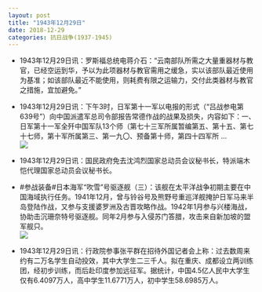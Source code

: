 ```yaml
---
layout: post
title: "1943年12月29日"
date: 2018-12-29
categories: 抗日战争(1937-1945)
---
```


<meta name="referrer" content="no-referrer" />

- 1943年12月29日讯：罗斯福总统电蒋介石：“云南部队所需之大量重器材与教官，已经空运到华，予以为此项器材与教官需用之缓急，实以该部队最近使用为基准；如该部队最近不能使用，则耗费有限之运输力，交付此类器材与教官之措施，宜加避免。” 

- 1943年12月29日讯：下午3时，日军第十一军以电报的形式（“吕战参电第639号”）向中国派遣军总司令部报告常德作战的战果及损失，内容如下：一、日军第十一军全歼中国军队13个师（第七十三军所属暂编第五、第十五、第七十七师，第十军所属第三、第一九〇、预备第十师，第四十四军所 ... <br/><img src="https://wx3.sinaimg.cn/large/aca367d8ly1fynrs3ymdgj20c80iq3yx.jpg" />

- 1943年12月29日讯：国民政府免去沈鸿烈国家总动员会议秘书长，特派端木恺代理国家总动员会议秘书长。 

- #参战装备#日本海军“吹雪”号驱逐舰（三）：该舰在太平洋战争初期主要在中国海域执行任务。1941年12月，曾与铃谷号及熊野号重巡洋舰掩护日军马来半岛登陆作战，又参与支援婆罗洲及古晋攻略作战。1942年1月参与兴楼海战，协助击沉珊奈特号驱逐舰。同年2月参与入侵苏门答腊，攻击来自新加坡的盟军舰只。 <br/><img src="https://wx2.sinaimg.cn/large/aca367d8ly1fyndwqv2c1j20db08qdhj.jpg" />

- 1943年12月29日讯：行政院参事张平群在招待外国记者会上称：过去数周来约有二万名学生自动投效，其中大学生二三千人。拟在重庆、成都设立两训练团，经初步训练，而后赴印度参加远征军。据统计，中国4.5亿人民中大学生仅有6.4097万人，高中学生11.6771万人，初中学生58.6985万人。 

